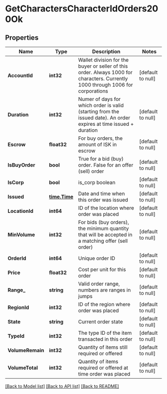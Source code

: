 # GetCharactersCharacterIdOrders200Ok

## Properties
Name | Type | Description | Notes
------------ | ------------- | ------------- | -------------
**AccountId** | **int32** | Wallet division for the buyer or seller of this order. Always 1000 for characters. Currently 1000 through 1006 for corporations | [default to null]
**Duration** | **int32** | Numer of days for which order is valid (starting from the issued date). An order expires at time issued + duration | [default to null]
**Escrow** | **float32** | For buy orders, the amount of ISK in escrow | [default to null]
**IsBuyOrder** | **bool** | True for a bid (buy) order. False for an offer (sell) order | [default to null]
**IsCorp** | **bool** | is_corp boolean | [default to null]
**Issued** | [**time.Time**](time.Time.md) | Date and time when this order was issued | [default to null]
**LocationId** | **int64** | ID of the location where order was placed | [default to null]
**MinVolume** | **int32** | For bids (buy orders), the minimum quantity that will be accepted in a matching offer (sell order) | [default to null]
**OrderId** | **int64** | Unique order ID | [default to null]
**Price** | **float32** | Cost per unit for this order | [default to null]
**Range_** | **string** | Valid order range, numbers are ranges in jumps | [default to null]
**RegionId** | **int32** | ID of the region where order was placed | [default to null]
**State** | **string** | Current order state | [default to null]
**TypeId** | **int32** | The type ID of the item transacted in this order | [default to null]
**VolumeRemain** | **int32** | Quantity of items still required or offered | [default to null]
**VolumeTotal** | **int32** | Quantity of items required or offered at time order was placed | [default to null]

[[Back to Model list]](../README.md#documentation-for-models) [[Back to API list]](../README.md#documentation-for-api-endpoints) [[Back to README]](../README.md)


